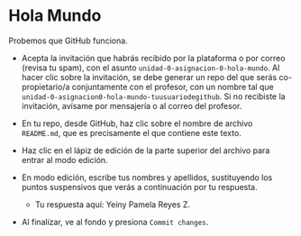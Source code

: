# Hola Mundo

Probemos que GitHub funciona.

* Acepta la invitación que habrás recibido por la plataforma o por correo (revisa tu spam), con el asunto `unidad-0-asignacion-0-hola-mundo`. Al hacer clic sobre la invitación, se debe generar un repo del que serás co-propietario/a conjuntamente con el profesor, con un nombre tal que `unidad-0-asignacion0-hola-mundo-tuusuariodegithub`. Si no recibiste la invitación, avísame por mensajería o al correo del profesor.

* En tu repo, desde GitHub, haz clic sobre el nombre de archivo `README.md`, que es precisamente el que contiene este texto.

* Haz clic en el lápiz de edición de la parte superior del archivo para entrar al modo edición.

* En modo edición, escribe tus nombres y apellidos, sustituyendo los puntos suspensivos que verás a continuación por tu respuesta.

  * Tu respuesta aquí: Yeiny Pamela Reyes Z.
  
* Al finalizar, ve al fondo y presiona `Commit changes`.

